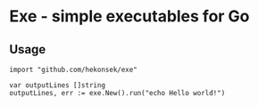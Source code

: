 # Exe - simple executables for Go

## Usage

    import "github.com/hekonsek/exe"
    
    var outputLines []string
    outputLines, err := exe.New().run("echo Hello world!")
    